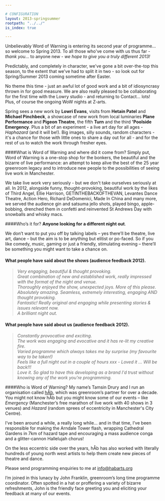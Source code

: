 ```yaml
---

# CONFIGURATION
layout: 2013-springsummer
rootpath: "../../"
is_index: true

---
```


Unbelievably Word of Warning is entering its second year of programme... so welcome to Spring 2013.  To all those who've come with us thus far - *thank you*... to anyone new - *we hope to give you a truly different 2013!*

Predictably, and completely in character, we've gone a bit over-the-top this season, to the extent that we've had to split it in two - so look out for Spring/Summer 2013 coming sometime after Easter.    

No theme this time - just an awful lot of good work and a bit of idiosyncrasy thrown in for good measure.  We are also really pleased to be collaborating for the first time with the Lowry studio - and returning to Contact... lots! Plus, of course the ongoing WoW nights at Z-arts.  

Spring sees a new work by **Lowri Evans**, visits from **Hetain Patel** and **Michael Pinchbeck**, a showcase of new work from local luminaries **Plane Performance** and **Pigeon Theatre**, the fifth **Turn** and the third **'Poolside Emergency**.  Plus a bit of an experiment - a live art day for all ages - *Haphazard* (and it will be!).  Big images, silly sounds, random characters - it's a chance for those with little ones to share a day out for all - and for the rest of us to watch the work through fresher eyes.   

####What is Word of Warning and where did it come from?
Simply put, Word of Warning is a one-stop shop for the bonkers, the beautiful and the bizarre of live performance: an attempt to keep alive the best of the 25 year greenroom legacy and to introduce new people to the possibilities of seeing live work in Manchester.

We take live work very seriously - but we don't take ourselves seriously at all.  In 2012, alongside funny, thought-provoking, beautiful work by the likes of Third Angel, Ellie Harrison, GETINTHEBACKOFTHEVAN, Levantes Dance Theatre, Action Hero, Richard DeDomenici, Made In China and many more, we served the audience gin and satsuma jello shots, played bingo, apple-bobbing, drenched them in confetti and reinvented St Andrews Day with snowballs and whisky macs.

####Who’s it for?
**Anyone looking for a different night out**.    

We don’t want to put you off by talking labels – yes there’ll be theatre, live art, dance – but the aim is to be anything but elitist or po-faced. So if you like comedy, music, gaming or just a friendly, stimulating evening – there’ll be something you might want to take a chance on.    

#### What people have said about the shows (audience feedback 2012).    
 >*Very engaging, beautiful & thought provoking.*    
>*Great combination of new and established work, really impressed with the format of the night and venue.*   
>*Thoroughly enjoyed the show, unexpected joys. More of this please.*    
>*Absolutely amazing. Seamless, extremely interesting, engaging AND thought provoking.*    
>*Fantastic! Really original and engaging while presenting stories & issues relevant now.*   
>*A brilliant night out.*    
 
#### What people have said about us (audience feedback 2012).    
>*Constantly provocative and exciting.*    
>*The work was engaging and evocative and it has re-lit my creative fire.*   
>*Varied programme which always takes me by surprise (my favourite way to be taken!)*    
>*Feels like a full night out in a couple of hours xxx - Loved it … Will be back!!!*   
>*Love it. So glad to have this developing as a brand I'd trust without knowing any of the work you're programming.*   

####Who is Word of Warning?
My name’s Tamsin Drury and I run an organisation called [hÅb](/hab/index.html), which was greenroom’s partner for over a decade. You might not know hÅb but you might know some of our events – like *Emergency* (Manchester’s free marathon of live work with 40 shows in 3 venues) and *Hazard* (random sprees of eccentricity in Manchester's City Centre).

I’ve been around a while, a really long while… and in that time, I’ve been responsible for making the Arndale Tower flash, wrapping Cathedral Gardens in 7km of hazard tape and encouraging a mass audience conga and a glitter-cannon Hallelujah chorus!    

On the less eccentric side over the years, hÅb has also worked with literally hundreds of young north west artists to help them create new pieces of theatre and dance.
          
Please send programming enquiries to me at info@habarts.org             

I’m joined in this lunacy by John Franklin, greenroom’s long time programme coordinator.  Often spotted in a hat or proffering a variety of bizarre refreshments, John is the friendly face greeting you and eliciting your feedback at many of our events.    
